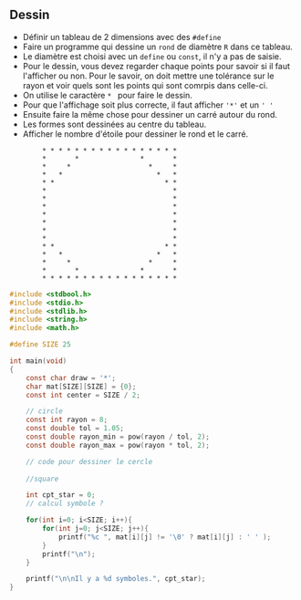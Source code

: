 ## Dessin 

- Définir un tableau de 2 dimensions avec des `#define`
- Faire un programme qui dessine un `rond` de diamètre `R` dans ce tableau.
- Le diamètre est choisi avec un `define` ou `const`, il n'y a pas de saisie.
- Pour le dessin, vous devez regarder chaque points pour savoir si il faut l'afficher ou non.
  Pour le savoir, on doit mettre une tolérance sur le rayon et voir quels sont les points qui sont comrpis dans celle-ci.
- On utilise le caractère `* ` pour faire le dessin.
- Pour que l'affichage soit plus correcte, il faut afficher `'*'` et un `' '`
- Ensuite faire la même chose pour dessiner un carré autour du rond.
- Les formes sont dessinées au centre du tableau.
- Afficher le nombre d'étoile pour dessiner le rond et le carré.

```console
        * * * * * * * * * * * * * * * * *         
        *       *               *       *         
        *     *                   *     *         
        *   *                       *   *         
        * *                           * *         
        *                               *         
        *                               *         
        *                               *         
        *                               *         
        *                               *         
        *                               *         
        *                               *         
        * *                           * *         
        *   *                       *   *         
        *     *                   *     *         
        *       *               *       *         
        * * * * * * * * * * * * * * * * * 
```

```c
#include <stdbool.h>
#include <stdio.h>
#include <stdlib.h>
#include <string.h>
#include <math.h>

#define SIZE 25

int main(void)
{
    const char draw = '*';
    char mat[SIZE][SIZE] = {0};
    const int center = SIZE / 2;

    // circle
    const int rayon = 8;
    const double tol = 1.05;
    const double rayon_min = pow(rayon / tol, 2);
    const double rayon_max = pow(rayon * tol, 2);

    // code pour dessiner le cercle
    
    //square

    int cpt_star = 0;
    // calcul symbole ?

    for(int i=0; i<SIZE; i++){
        for(int j=0; j<SIZE; j++){
            printf("%c ", mat[i][j] != '\0' ? mat[i][j] : ' ' );           
        }
        printf("\n");
    }

    printf("\n\nIl y a %d symboles.", cpt_star);
}
```

